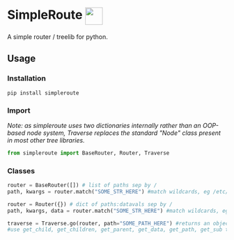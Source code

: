 # SimpleRoute <img src=https://openclipart.org/download/245411 height=40 align=top>
A simple router / treelib for python.

## Usage

### Installation
```
pip install simpleroute
```

### Import
*Note: as simpleroute uses two dictionaries internally rather than an OOP-based node system,*
*Traverse replaces the standard "Node" class present in most other tree libraries.*
```python
from simpleroute import BaseRouter, Router, Traverse
```

### Classes
```python
router = BaseRouter([]) # list of paths sep by /
path, kwargs = router.match("SOME_STR_HERE") #match wildcards, eg /etc/1 to /etc/:num
```

```python
router = Router({}) # dict of paths:datavals sep by /
path, kwargs, data = router.match("SOME_STR_HERE") #match wildcards, eg /etc/1 to /etc/:num
```

```python
traverse = Traverse.go(router, path="SOME_PATH_HERE") #returns an object of Traverse, optional path to go
#use get_child, get_children, get_parent, get_data, get_path, get_sub to manipulate the object
```
